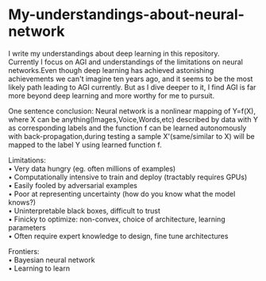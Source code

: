 # My-understandings-about-neural-network
  I write my understandings about deep learning in this repository.   
  Currently I focus on AGI and understandings of the limitations on neural networks.Even though deep learning has achieved astonishing achievements we can't imagine ten years ago, and it seems to be the most likely path leading to AGI currently. But as I dive deeper to it, I find AGI is far more beyond deep learning and more worthy for me to pursuit.   
  
  One sentence conclusion: Neural network is a nonlinear mapping of Y=f(X), where X can be anything(Images,Voice,Words,etc) described by data with Y as corresponding labels and the function f can be learned autonomously with back-propagation,during testing a sample X'(same/similar to X) will be mapped to the label Y using learned function f.  
  
 
  Limitations:  
  • Very data hungry (eg. often millions of examples)  
  • Computationally intensive to train and deploy (tractably requires GPUs)  
  • Easily fooled by adversarial examples  
  • Poor at representing uncertainty (how do you know what the model knows?)  
  • Uninterpretable black boxes, difficult to trust  
  • Finicky to optimize: non-convex, choice of architecture, learning parameters  
  • Often require expert knowledge to design, fine tune architectures  
  
  Frontiers:  
  • Bayesian neural network  
  • Learning to learn  
  
